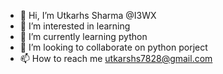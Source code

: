 - 👋 Hi, I’m Utkarhs Sharma @I3WX
- 👀 I’m interested in learning
- 🌱 I’m currently learning python
- 💞️ I’m looking to collaborate on python porject
- 📫 How to reach me utkarshs7828@gmail.com

<!---
I3WX/I3WX is a ✨ special ✨ repository because its `README.md` (this file) appears on your GitHub profile.
You can click the Preview link to take a look at your changes.
--->
